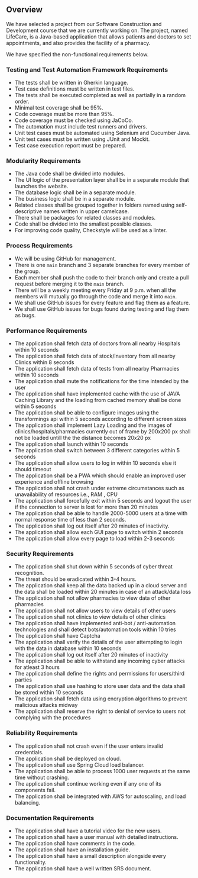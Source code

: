 
## Overview

We have selected a project from our Software Construction and Development course that we are currently working on. The project, named LifeCare, is a Java-based application that allows patients and doctors to set appointments, and also provides the facility of a pharmacy.

  

We have specified the non-functional requirements below.

  

### Testing and Test Automation Framework Requirements

-   The tests shall be written in Gherkin language.
-   Test case definitions must be written in test files.
-   The tests shall be executed completed as well as partially in a random order.
-   Minimal test coverage shall be 95%.
-   Code coverage must be more than 95%.
-   Code coverage must be checked using JaCoCo.
-   The automation must include test runners and drivers.
-   Unit test cases must be automated using Selenium and Cucumber Java.
-   Unit test cases must be written using JUnit and Mockit.
-   Test case execution report must be prepared.
    

  

### Modularity Requirements

-   The Java code shall be divided into modules.
-   The UI logic of the presentation layer shall be in a separate module that launches the website.
-   The database logic shall be in a separate module.
-   The business logic shall be in a separate module.
-   Related classes shall be grouped together in folders named using self-descriptive names written in upper camelcase.
-   There shall be packages for related classes and modules.
-   Code shall be divided into the smallest possible classes.
-   For improving code quality, Checkstyle will be used as a linter.
    

  
  

### Process Requirements

-   We will be using GitHub for management.
-   There is one `main` branch and 3 separate branches for every member of the group.
-   Each member shall push the code to their branch only and create a pull request before merging it to the `main` branch.
-   There will be a weekly meeting every Friday at 9 p.m. when all the members will mutually go through the code and merge it into `main`.
-   We shall use GitHub issues for every feature and flag them as a feature.
-   We shall use GitHub issues for bugs found during testing and flag them as bugs.
    

  
  
  

### Performance Requirements

  

-   The application shall fetch data of doctors from all nearby Hospitals within 10 seconds
-   The application shall fetch data of stock/inventory from all nearby Clinics within 8 seconds
-   The application shall fetch data of tests from all nearby Pharmacies within 10 seconds
-   The application shall mute the notifications for the time intended by the user
-   The application shall have implemented cache with the use of JAVA Caching Library and the loading from cached memory shall be done within 5 seconds
-   The application shall be able to configure images using the transformings api within 5 seconds according to different screen sizes
-   The application shall implement Lazy Loading and the images of clinics/hospitals/pharmacies currently out of frame by 200x200 px shall not be loaded untill the the distance becomes 20x20 px
-   The application shall launch within 10 seconds
-   The application shall switch between 3 different categories within 5 seconds
-   The application shall allow users to log in within 10 seconds else it should timeout
-   The application shall be a PWA which should enable an improved user experience and offline browsing
-   The application shall not crash under extreme circumstances such as unavailability of resources i.e., RAM , CPU
-   The application shall forcefully exit within 5 seconds and logout the user if the connection to server is lost for more than 20 minutes
-   The application shall be able to handle 2000-5000 users at a time with normal response time of less than 2 seconds.
-   The application shall log out itself after 20 minutes of inactivity.
-   The application shall allow each GUI page to switch within 2 seconds
-   The application shall allow every page to load within 2-3 seconds
    

  

### Security Requirements

  

-   The application shall shut down within 5 seconds of cyber threat recognition.
-   The threat should be eradicated within 3-4 hours.
-   The application shall keep all the data backed up in a cloud server and the data shall be loaded within 20 minutes in case of an attack/data loss
-   The application shall not allow pharmacies to view data of other pharmacies
-   The application shall not allow users to view details of other users
-   The application shall not clinics to view details of other clinics
-   The application shall have implemented anti-bot / anti-automation technologies and shall detect bots/automation tools within 10 tries
-   The application shall have Captcha
-   The application shall verify the details of the user attempting to login with the data in database within 10 seconds
-   The application shall log out itself after 20 minutes of inactivity
-   The application shall be able to withstand any incoming cyber attacks for atleast 3 hours
-   The application shall  define the rights and permissions for users/third parties
-   The application shall use hashing to store user data and the data shall be stored within 10 seconds
-   The application shall fetch data using encryption algorithms to prevent malicious attacks midway
-   The application shall reserve the right to denial of service to users not complying with the procedures
    

### Reliability Requirements

-   The application shall not crash even if the user enters invalid credentials.
-   The application shall be deployed on cloud.
-   The application shall use Spring Cloud load balancer.
-   The application shall be able to process 1000 user requests at the same time without crashing.
-   The application shall continue working even if any one of its components fail.
-   The application shall be integrated with AWS for autoscaling, and load balancing.
    

### Documentation Requirements

-   The application shall have a tutorial video for the new users.
-   The application shall have a user manual with detailed instructions.
-   The application shall have comments in the code.
-   The application shall have an installation guide.
-   The application shall have a small description alongside every functionality.
-   The application shall have a well written SRS document.
